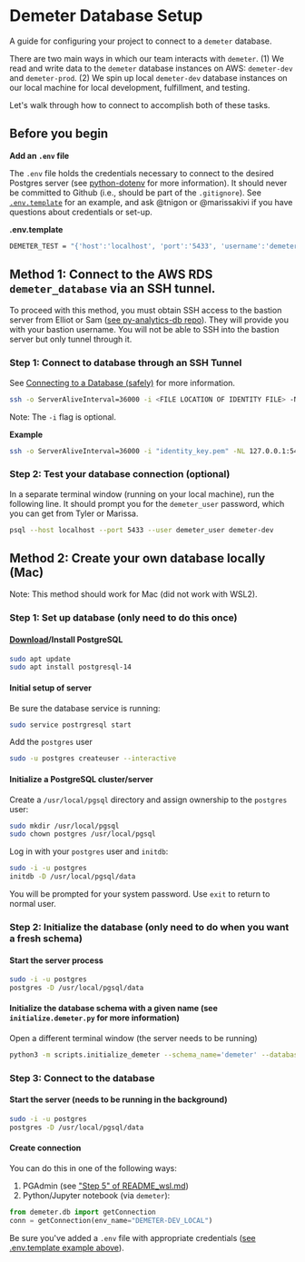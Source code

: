 # Demeter Database Setup
A guide for configuring your project to connect to a `demeter` database.

There are two main ways in which our team interacts with `demeter`. 
(1) We read and write data to the `demeter` database instances on AWS: `demeter-dev` and `demeter-prod`. 
(2) We spin up local `demeter-dev` database instances on our local machine for local development, fulfillment, and testing.

Let's walk through how to connect to accomplish both of these tasks.

## Before you begin

**Add an `.env` file**

The `.env` file holds the credentials necessary to connect to the desired Postgres server (see [python-dotenv](https://github.com/theskumar/python-dotenv) for more information). It should never be committed to Github (i.e., should be part of the `.gitignore`). See [`.env.template`](https://github.com/SenteraLLC/demeter/blob/main/.env.template) for an example, and ask @tnigon or @marissakivi if you have questions about credentials or set-up.

**.env.template**
```bash
DEMETER_TEST = "{'host':'localhost', 'port':'5433', 'username':'demeter_user', 'password':'abc123', 'database':'demeter-dev', 'schema_name':'test_demeter'}"
```

## Method 1: Connect to the AWS RDS `demeter_database` via an SSH tunnel.

To proceed with this method, you must obtain SSH access to the bastion server from Elliot or Sam ([see py-analytics-db repo](https://github.com/SenteraLLC/py-analytics-db#credentials)).
They will provide you with your bastion username. You will not be able to SSH into the bastion server but only tunnel through it. 

### Step 1: Connect to database through an SSH Tunnel
See [Connecting to a Database (safely)](https://sentera.atlassian.net/wiki/spaces/GML/pages/3173416965/Connecting+to+a+Database+safely#The-General-Problem) for more information.
``` bash
ssh -o ServerAliveInterval=36000 -i <FILE LOCATION OF IDENTITY FILE> -NL 127.0.0.1:<DEMETER_PG_PORT>:<DATABASE_LOCATION>:<SSH_PORT> <AWS_ANALYTICS_BASTION_USERNAME>@<SSH_HOST> -v
```

Note: The `-i` flag is optional.

**Example**
``` bash
ssh -o ServerAliveInterval=36000 -i "identity_key.pem" -NL 127.0.0.1:5433:demeter-database.cbqzrf0bsec9.us-east-1.rds.amazonaws.com:5432 my_bastion_user@bastion-lt-lb-369902c3f6e57f00.elb.us-east-1.amazonaws.com -v
```

### Step 2: Test your database connection (optional)
In a separate terminal window (running on your local machine), run the following line. It should prompt you for the `demeter_user` password, which you can get from Tyler or Marissa.
``` bash
psql --host localhost --port 5433 --user demeter_user demeter-dev
```

## Method 2: Create your own database locally (Mac)
Note: This method should work for Mac (did not work with WSL2).


### Step 1: Set up database (only need to do this once)

#### [Download](https://www.postgresql.org/download/)/Install PostgreSQL
```bash
sudo apt update
sudo apt install postgresql-14
```

#### Initial setup of server
Be sure the database service is running:
```bash
sudo service postrgresql start
```

Add the `postgres` user
```bash
sudo -u postgres createuser --interactive
```

#### Initialize a PostgreSQL cluster/server
Create a `/usr/local/pgsql` directory and assign ownership to the `postgres` user:
```bash
sudo mkdir /usr/local/pgsql
sudo chown postgres /usr/local/pgsql
```

Log in with your `postgres` user and `initdb`:
``` bash
sudo -i -u postgres
initdb -D /usr/local/pgsql/data
```
You will be prompted for your system password. Use `exit` to return to normal user.

### Step 2: Initialize the database (only need to do when you want a fresh schema)

#### Start the server process
``` bash
sudo -i -u postgres
postgres -D /usr/local/pgsql/data
```

#### Initialize the database schema with a given name (see `initialize.demeter.py` for more information)
Open a different terminal window (the server needs to be running)
``` bash
python3 -m scripts.initialize_demeter --schema_name='demeter' --database_host='LOCAL'
```

### Step 3: Connect to the database

#### Start the server (needs to be running in the background)
``` bash
sudo -i -u postgres
postgres -D /usr/local/pgsql/data
```

#### Create connection
You can do this in one of the following ways:
1. PGAdmin (see ["Step 5" of README_wsl.md](https://github.com/SenteraLLC/demeter/blob/main/README_wsl.md#step-5-connect-to-wsls-postgres))
2. Python/Jupyter notebook (via `demeter`):


```python
from demeter.db import getConnection
conn = getConnection(env_name="DEMETER-DEV_LOCAL")
```

Be sure you've added a `.env` file with appropriate credentials ([see .env.template example above](https://github.com/SenteraLLC/demeter/blob/main/README_db_setup.md#before-you-begin)).
